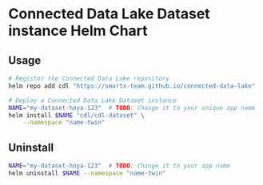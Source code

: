 # Connected Data Lake Dataset instance Helm Chart

## Usage

```bash
# Register the Connected Data Lake repository
helm repo add cdl "https://smartx-team.github.io/connected-data-lake"

# Deploy a Connected Data Lake Dataset instance
NAME="my-dataset-hoya-123"  # TODO: Change it to your unique app name
helm install $NAME "cdl/cdl-dataset" \
    --namespace "name-twin"
```

## Uninstall

```bash
NAME="my-dataset-hoya-123"  # TODO: Change it to your app name
helm uninstall $NAME --namespace "name-twin"
```
